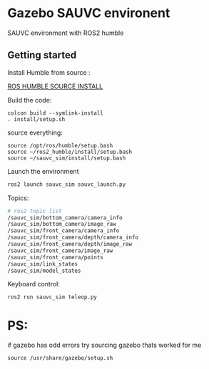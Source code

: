 # Gazebo SAUVC environent

SAUVC environment with ROS2 humble

## Getting started
Install Humble from source :

[ROS HUMBLE SOURCE INSTALL](https://docs.ros.org/en/humble/Installation/Alternatives/Ubuntu-Development-Setup.html)


Build the code:

```
colcon build --symlink-install
. install/setup.sh
```

source everything:
```
source /opt/ros/humble/setup.bash
source ~/ros2_humble/install/setup.bash
source ~/sauvc_sim/install/setup.bash
```


Launch the environment

```sh
ros2 launch sauvc_sim sauvc_launch.py
```

Topics:

```sh
# ros2 topic list
/sauvc_sim/bottom_camera/camera_info
/sauvc_sim/bottom_camera/image_raw
/sauvc_sim/front_camera/camera_info
/sauvc_sim/front_camera/depth/camera_info
/sauvc_sim/front_camera/depth/image_raw
/sauvc_sim/front_camera/image_raw
/sauvc_sim/front_camera/points
/sauvc_sim/link_states
/sauvc_sim/model_states
```

Keyboard control:

```
ros2 run sauvc_sim teleop.py
```


# PS: 
if gazebo has odd errors try sourcing gazebo thats worked for me 
```
source /usr/share/gazebo/setup.sh
```
